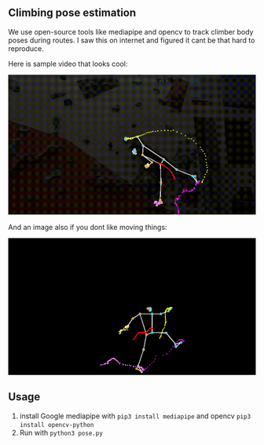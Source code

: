 ## Climbing pose estimation

We use open-source tools like mediapipe and opencv to track climber body poses during routes. I saw this on internet and figured it cant be that hard to reproduce. 

Here is sample video that looks cool:

[![example.webm](./example.gif)](https://github.com/teemupaloniemi/climbing-pose-estimation/assets/113904032/d3a60d57-a39c-4a89-abf7-5bd46c3cbb4c)

And an image also if you dont like moving things:

![exmaple image](./example.png)

## Usage

1. install Google mediapipe with `pip3 install mediapipe` and opencv `pip3 install opencv-python`
2. Run with `python3 pose.py`


